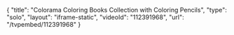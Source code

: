 {
    "title": "Colorama Coloring Books Collection with Coloring Pencils",
    "type": "solo",
    "layout": "iframe-static",
    "videoId": "112391968",
    "url": "\/tvpembed\/112391968"
}